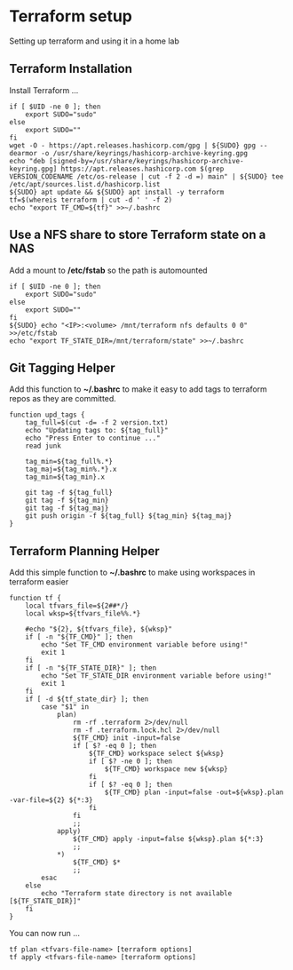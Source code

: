 # Terraform setup

Setting up terraform and using it in a home lab

## Terraform Installation

Install Terraform ...
```
if [ $UID -ne 0 ]; then
    export SUDO="sudo"
else
    export SUDO=""
fi
wget -O - https://apt.releases.hashicorp.com/gpg | ${SUDO} gpg --dearmor -o /usr/share/keyrings/hashicorp-archive-keyring.gpg
echo "deb [signed-by=/usr/share/keyrings/hashicorp-archive-keyring.gpg] https://apt.releases.hashicorp.com $(grep VERSION_CODENAME /etc/os-release | cut -f 2 -d =) main" | ${SUDO} tee /etc/apt/sources.list.d/hashicorp.list
${SUDO} apt update && ${SUDO} apt install -y terraform
tf=$(whereis terraform | cut -d ' ' -f 2)
echo "export TF_CMD=${tf}" >>~/.bashrc
```

## Use a NFS share to store Terraform state on a NAS

Add a mount to **/etc/fstab** so the path is automounted
```
if [ $UID -ne 0 ]; then
    export SUDO="sudo"
else
    export SUDO=""
fi
${SUDO} echo "<IP>:<volume> /mnt/terraform nfs defaults 0 0" >>/etc/fstab
echo "export TF_STATE_DIR=/mnt/terraform/state" >>~/.bashrc
```
## Git Tagging Helper

Add this function to **~/.bashrc** to make it easy to add tags to terraform repos as they are committed.
```
function upd_tags {
    tag_full=$(cut -d= -f 2 version.txt)
    echo "Updating tags to: ${tag_full}"
    echo "Press Enter to continue ..."
    read junk

    tag_min=${tag_full%.*}
    tag_maj=${tag_min%.*}.x
    tag_min=${tag_min}.x

    git tag -f ${tag_full}
    git tag -f ${tag_min}
    git tag -f ${tag_maj}
    git push origin -f ${tag_full} ${tag_min} ${tag_maj}
}
```

## Terraform Planning Helper

Add this simple function to **~/.bashrc** to make using workspaces in terraform easier
```
function tf {
    local tfvars_file=${2##*/}
    local wksp=${tfvars_file%%.*}

    #echo "${2}, ${tfvars_file}, ${wksp}"
    if [ -n "${TF_CMD}" ]; then
        echo "Set TF_CMD environment variable before using!"
        exit 1
    fi
    if [ -n "${TF_STATE_DIR}" ]; then
        echo "Set TF_STATE_DIR environment variable before using!"
        exit 1
    fi
    if [ -d ${tf_state_dir} ]; then
        case "$1" in
            plan)
                rm -rf .terraform 2>/dev/null
                rm -f .terraform.lock.hcl 2>/dev/null
                ${TF_CMD} init -input=false
	            if [ $? -eq 0 ]; then
	                ${TF_CMD} workspace select ${wksp}
    	            if [ $? -ne 0 ]; then
	                    ${TF_CMD} workspace new ${wksp}
        	        fi
            	    if [ $? -eq 0 ]; then
	                    ${TF_CMD} plan -input=false -out=${wksp}.plan -var-file=${2} ${*:3}
                    fi
                fi
	            ;;
            apply)
                ${TF_CMD} apply -input=false ${wksp}.plan ${*:3}
	            ;;
            *)
                ${TF_CMD} $*
	            ;;
        esac
    else
        echo "Terraform state directory is not available [${TF_STATE_DIR}]"
    fi
}
```
You can now run ...
```
tf plan <tfvars-file-name> [terraform options]
tf apply <tfvars-file-name> [terraform options]
```
